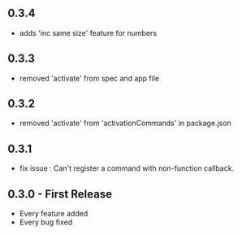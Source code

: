 ## 0.3.4
* adds 'inc same size' feature for numbers

## 0.3.3
* removed 'activate' from spec and app file

## 0.3.2
* removed 'activate' from 'activationCommands' in package.json

## 0.3.1
* fix issue : Can't register a command with non-function callback.

## 0.3.0 - First Release
* Every feature added
* Every bug fixed
